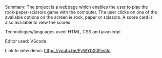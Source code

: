 Summary:
The project is a webpage which enables the user to play the rock-paper-scissors game with the computer. The user clicks on one of the avaliable options on the screen ie.rock, paper or scissors. A score card is also available to view the scores.

Technologies/languages used:
HTML, CSS and javascript

Editor used:
VScode

Link to view demo:
https://youtu.be/PyWYbX0Pvs0c
